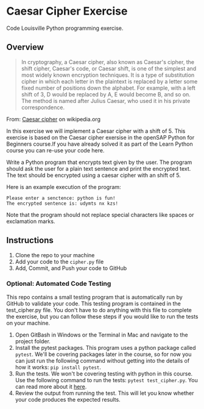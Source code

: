 # Caesar Cipher Exercise
Code Louisville Python programming exercise.

## Overview

> In cryptography, a Caesar cipher, also known as Caesar's cipher, the shift cipher, Caesar's code, or Caesar shift, is one of the simplest and most widely known encryption techniques. It is a type of substitution cipher in which each letter in the plaintext is replaced by a letter some fixed number of positions down the alphabet. For example, with a left shift of 3, D would be replaced by A, E would become B, and so on. The method is named after Julius Caesar, who used it in his private correspondence.

From: [Caesar cipher](https://en.wikipedia.org/wiki/Caesar_cipher) on wikipedia.org

In this exercise we will implement a Caesar cipher with a shift of 5. This exercise is based on the Caesar cipher exersise in the openSAP Python for Beginners course.If you have already solved it as part of the Learn Python course you can re-use your code here.

Write a Python program that encrypts text given by the user. The program should ask the user for a plain text sentence and print the encrypted text. The text should be encrypted using a caesar cipher with an shift of 5.

Here is an example execution of the program:

```
Please enter a senctence: python is fun!
The encrypted sentence is: udymts nx kzs!
```

Note that the program should not replace special characters like spaces or exclamation marks.

## Instructions

1. Clone the repo to your machine
1. Add your code to the `cipher.py` file
1. Add, Commit, and Push your code to GitHub


### Optional: Automated Code Testing
This repo contains a small testing program that is automatically run by GitHub to validate your code. This testing program is contained in the test_cipher.py file. You don't have to do anything with this file to complete the exercise, but you can follow these steps if you would like to run the tests on your machine.

1. Open GitBash in Windows or the Terminal in Mac and navigate to the project folder.
1. Install the pytest packages. This program uses a python package called `pytest`. We'll be covering packages later in the course, so for now you can just run the following command without getting into the details of how it works: `pip install pytest`.
1. Run the tests. We won't be covering testing with python in this course. Use the following command to run the tests: `pytest test_cipher.py`. You can read more about it [here](https://realpython.com/python-testing/).
1. Review the output from running the test. This will let you know whether your code produces the expected results.

